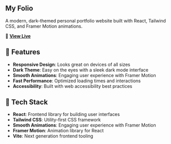 ## My Folio

A modern, dark-themed personal portfolio website built with React, Tailwind CSS, and Framer Motion animations.

🔗 **[View Live](https://sonamtamang.com)**

## 🚀 Features

- **Responsive Design**: Looks great on devices of all sizes
- **Dark Theme**: Easy on the eyes with a sleek dark mode interface
- **Smooth Animations**: Engaging user experience with Framer Motion
- **Fast Performance**: Optimized loading times and interactions
- **Accessibility**: Built with web accessibility best practices

## 🧰 Tech Stack

- **React**: Frontend library for building user interfaces
- **Tailwind CSS**: Utility-first CSS framework
- **Smooth Animations**: Engaging user experience with Framer Motion
- **Framer Motion**: Animation library for React
- **Vite**: Next generation frontend tooling

